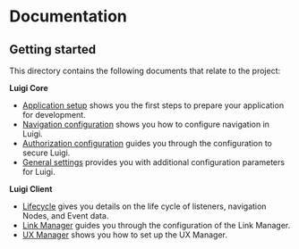 # Documentation

## Getting started

This directory contains the following documents that relate to the project:

**Luigi Core**

* [Application setup](application-setup.md) shows you the first steps to prepare your application for development.
* [Navigation configuration](navigation-configuration.md) shows you how to configure navigation in Luigi.
* [Authorization configuration](authorization-configuration.md) guides you through the configuration to secure Luigi.
* [General settings](general-settings.md) provides you with additional configuration parameters for Luigi.

**Luigi Client**

* [Lifecycle](luigi-client-api.md#lifecycle) gives you details on the life cycle of listeners, navigation Nodes, and Event data.
* [Link Manager](luigi-client-api.md#linkmanager) guides you through the configuration of the Link Manager.
* [UX Manager](luigi-client-api.md#uxmanager) shows you how to set up the UX Manager.